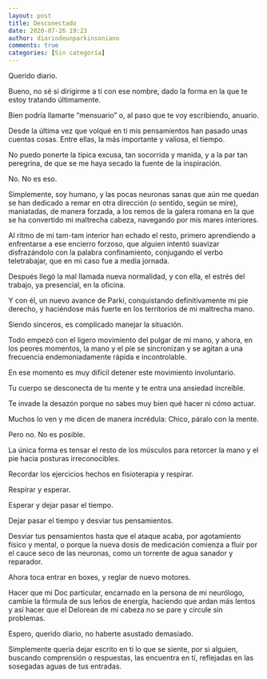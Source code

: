 ```yaml
---
layout: post
title: Desconectado
date: 2020-07-26 19:23
author: diariodeunparkinsoniano
comments: true
categories: [Sin categoría]
---
```

<!-- wp:paragraph {"align":"justify"} -->
<p class="has-text-align-justify">Querido diario.</p>
<!-- /wp:paragraph -->

<!-- wp:paragraph -->
<p>Bueno, no sé si dirigirme a ti con ese nombre, dado la forma en la que te estoy tratando últimamente.</p>
<!-- /wp:paragraph -->

<!-- wp:paragraph -->
<p>Bien podría llamarte “mensuario” o, al paso que te voy escribiendo, anuario.</p>
<!-- /wp:paragraph -->

<!-- wp:paragraph -->
<p>Desde la última vez que volqué en ti mis pensamientos han pasado unas cuentas cosas. Entre ellas, la más importante y valiosa, el tiempo.</p>
<!-- /wp:paragraph -->

<!-- wp:paragraph -->
<p>No puedo ponerte la típica excusa, tan socorrida y manida, y a la par tan peregrina, de que se me haya secado la fuente de la inspiración.</p>
<!-- /wp:paragraph -->

<!-- wp:paragraph -->
<p>No. No es eso.</p>
<!-- /wp:paragraph -->

<!-- wp:paragraph -->
<p>Simplemente, soy humano, y las pocas neuronas sanas que aún me quedan se han dedicado a remar en otra dirección (o sentido, según se mire), maniatadas, de manera forzada, a los remos de la galera romana en la que se ha convertido mi maltrecha cabeza, navegando por mis mares interiores.</p>
<!-- /wp:paragraph -->

<!-- wp:paragraph -->
<p>Al ritmo de mi tam-tam interior han echado el resto, primero aprendiendo a enfrentarse a ese encierro forzoso, que alguien intentó suavizar disfrazándolo con la palabra confinamiento, conjugando el verbo teletrabajar, que en mi caso fue a media jornada.</p>
<!-- /wp:paragraph -->

<!-- wp:paragraph -->
<p>Después llegó la mal llamada nueva normalidad, y con ella, el estrés del trabajo, ya presencial, en la oficina.</p>
<!-- /wp:paragraph -->

<!-- wp:paragraph -->
<p>Y con él, un nuevo avance de Parki, conquistando definitivamente mi pie derecho, y haciéndose más fuerte en los territorios de mi maltrecha mano.</p>
<!-- /wp:paragraph -->

<!-- wp:paragraph -->
<p>Siendo sinceros, es complicado manejar la situación.</p>
<!-- /wp:paragraph -->

<!-- wp:paragraph -->
<p>Todo empezó con el ligero movimiento del pulgar de mi mano, y ahora, en los peores momentos, la mano y el pie se sincronizan y se agitan a una frecuencia endemoniadamente rápida e incontrolable.</p>
<!-- /wp:paragraph -->

<!-- wp:paragraph -->
<p>En ese momento es muy difícil detener este movimiento involuntario.</p>
<!-- /wp:paragraph -->

<!-- wp:paragraph -->
<p>Tu cuerpo se desconecta de tu mente y te entra una ansiedad increíble.</p>
<!-- /wp:paragraph -->

<!-- wp:paragraph -->
<p>Te invade la desazón porque no sabes muy bien qué hacer ni cómo actuar.</p>
<!-- /wp:paragraph -->

<!-- wp:paragraph -->
<p>Muchos lo ven y me dicen de manera incrédula: Chico, páralo con la mente.</p>
<!-- /wp:paragraph -->

<!-- wp:paragraph -->
<p>Pero no. No es posible.</p>
<!-- /wp:paragraph -->

<!-- wp:paragraph -->
<p>La única forma es tensar el resto de los músculos para retorcer la mano y el pie hacia posturas irreconocibles.</p>
<!-- /wp:paragraph -->

<!-- wp:paragraph -->
<p>Recordar los ejercicios hechos en fisioterapia y respirar.</p>
<!-- /wp:paragraph -->

<!-- wp:paragraph -->
<p>Respirar y esperar.</p>
<!-- /wp:paragraph -->

<!-- wp:paragraph -->
<p>Esperar y dejar pasar el tiempo.</p>
<!-- /wp:paragraph -->

<!-- wp:paragraph -->
<p>Dejar pasar el tiempo y desviar tus pensamientos.</p>
<!-- /wp:paragraph -->

<!-- wp:paragraph -->
<p>Desviar tus pensamientos hasta que el ataque acaba, por agotamiento físico y mental, o porque la nueva dosis de medicación comienza a fluir por el cauce seco de las neuronas, como un torrente de agua sanador y reparador.</p>
<!-- /wp:paragraph -->

<!-- wp:paragraph -->
<p>Ahora toca entrar en boxes, y reglar de nuevo motores.</p>
<!-- /wp:paragraph -->

<!-- wp:paragraph -->
<p>Hacer que mi Doc particular, encarnado en la persona de mi neurólogo, cambie la fórmula de sus leños de energía, haciendo que ardan más lentos y así hacer que el Delorean de mi cabeza no se pare y circule sin problemas.</p>
<!-- /wp:paragraph -->

<!-- wp:paragraph -->
<p>Espero, querido diario, no haberte asustado demasiado.</p>
<!-- /wp:paragraph -->

<!-- wp:paragraph -->
<p>Simplemente quería dejar escrito en ti lo que se siente, por si alguien, buscando comprensión o respuestas, las encuentra en tí, reflejadas en las sosegadas aguas de tus entradas.</p>
<!-- /wp:paragraph -->
